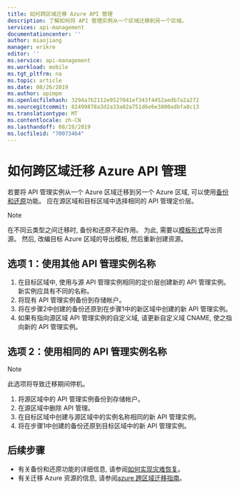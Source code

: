 ```yaml
---
title: 如何跨区域迁移 Azure API 管理
description: 了解如何将 API 管理实例从一个区域迁移到另一个区域。
services: api-management
documentationcenter: ''
author: miaojiang
manager: erikre
editor: ''
ms.service: api-management
ms.workload: mobile
ms.tgt_pltfrm: na
ms.topic: article
ms.date: 08/26/2019
ms.author: apimpm
ms.openlocfilehash: 3294a7b2112e9527041ef343f4452aedb7a2a272
ms.sourcegitcommit: 82499878a3d2a33a02a751d6e6e3800adbfa8c13
ms.translationtype: MT
ms.contentlocale: zh-CN
ms.lasthandoff: 08/28/2019
ms.locfileid: "70073464"
---
```

# <a name="how-to-migrate-azure-api-management-across-regions"></a>如何跨区域迁移 Azure API 管理
若要将 API 管理实例从一个 Azure 区域迁移到另一个 Azure 区域, 可以使用[备份和还原](api-management-howto-disaster-recovery-backup-restore.md)功能。 应在源区域和目标区域中选择相同的 API 管理定价层。 

> [!NOTE]
> 在不同云类型之间迁移时, 备份和还原不起作用。 为此, 需要以[模板形式](https://docs.microsoft.com/azure/azure-resource-manager/manage-resource-groups-portal#export-resource-groups-to-templates)导出资源。 然后, 改编目标 Azure 区域的导出模板, 然后重新创建资源。 

## <a name="option-1-use-a-different-api-management-instance-name"></a>选项 1：使用其他 API 管理实例名称

1. 在目标区域中, 使用与源 API 管理实例相同的定价层创建新的 API 管理实例。 新实例应具有不同的名称。 
1. 将现有 API 管理实例备份到存储帐户。
1. 将在步骤2中创建的备份还原到在步骤1中的新区域中创建的新 API 管理实例。
1. 如果有指向源区域 API 管理实例的自定义域, 请更新自定义域 CNAME, 使之指向新的 API 管理实例。 


## <a name="option-2-use-the-same-api-management-instance-name"></a>选项 2：使用相同的 API 管理实例名称

> [!NOTE]
> 此选项将导致迁移期间停机。

1. 将源区域中的 API 管理实例备份到存储帐户。
1. 在源区域中删除 API 管理。 
1. 在目标区域中创建与源区域中的实例名称相同的新 API 管理实例。
1. 将在步骤1中创建的备份还原到目标区域中的新 API 管理实例。  


## <a name="next-steps"></a>后续步骤
* 有关备份和还原功能的详细信息, 请参阅[如何实现灾难恢复](api-management-howto-disaster-recovery-backup-restore.md)。
* 有关迁移 Azure 资源的信息, 请参阅[azure 跨区域迁移指南](https://github.com/Azure/Azure-Migration-Guidance)。